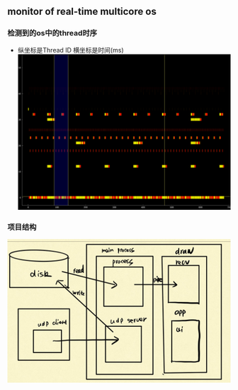 ## monitor of real-time multicore os 
### 检测到的os中的thread时序
+ 纵坐标是Thread ID  横坐标是时间(ms)
![timing](output.png)
  
### 项目结构
![structure](./structure.jpg)
  

